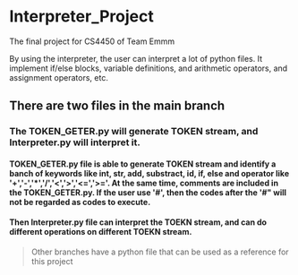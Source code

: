 # Interpreter_Project
The final project for CS4450 of Team Emmm

By using the interpreter, the user can interpret a lot of python files. It implement if/else blocks, variable definitions, and arithmetic operators, and assignment operators, etc.

## There are two files in the main branch
### The TOKEN_GETER.py will generate TOKEN stream, and Interpreter.py will interpret it.
#### TOKEN_GETER.py file is able to generate TOKEN stream and identify a banch of keywords like int, str, add, substract, id, if, else and operator like '+','-','*','/','<','>','<=','>='. At the same time, comments are included in the TOKEN_GETER.py. If the user use '#', then the codes after the '#" will not be regarded as codes to execute.

#### Then Interpreter.py file can interpret the TOEKN stream, and can do different operations on different TOEKN stream.
> Other branches have a python file that can be used as a reference for this project
